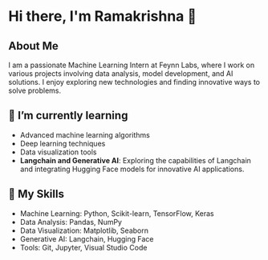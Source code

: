 # Hi there, I'm Ramakrishna 👋

## About Me
I am a passionate Machine Learning Intern at Feynn Labs, where I work on various projects involving data analysis, model development, and AI solutions. I enjoy exploring new technologies and finding innovative ways to solve problems.

## 🌱 I’m currently learning
- Advanced machine learning algorithms
- Deep learning techniques
- Data visualization tools
- **Langchain and Generative AI**: Exploring the capabilities of Langchain and integrating Hugging Face models for innovative AI applications.

## 💼 My Skills
- Machine Learning: Python, Scikit-learn, TensorFlow, Keras
- Data Analysis: Pandas, NumPy
- Data Visualization: Matplotlib, Seaborn
- Generative AI: Langchain, Hugging Face
- Tools: Git, Jupyter, Visual Studio Code
